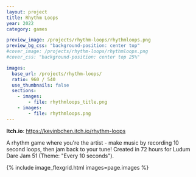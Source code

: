 ```yaml
---
layout: project
title: Rhythm Loops
year: 2022
category: games

preview_image: /projects/rhythm-loops/rhythmloops.png
preview_bg_css: "background-position: center top"
#cover_image: /projects/rhythm-loops/rhythmloops.png
#cover_css: "background-position: center top 25%"

images:
  base_url: /projects/rhythm-loops/
  ratio: 960 / 540
  use_thumbnails: false
  sections:
    - images:    
        - file: rhythmloops_title.png
    - images:        
        - file: rhythmloops.png
---
```


**Itch.io**: <https://kevinbchen.itch.io/rhythm-loops>

A rhythm game where you're the artist - make music by recording 10 second loops, then jam back to your tune! Created in 72 hours for Ludum Dare Jam 51 (Theme: "Every 10 seconds").

{% include image_flexgrid.html images=page.images %}
